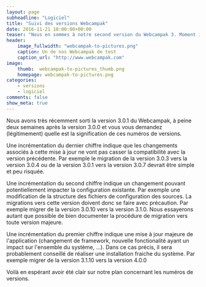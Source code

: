 ```yaml
---
layout: page
subheadline: "Logiciel"
title: "Suivi des versions Webcampak"
date: 2016-11-21 10:00:00+00:00
teaser: "Nous en sommes à notre second version du Webcampak 3. Moment idéal pour préciser un peu plus notre plan concernant les versions Webcampak."
header:
    image_fullwidth: "webcampak-to-pictures.png"
    caption: Un de nos Webcampak de test
    caption_url: "http://www.webcampak.com"
image:
    thumb:  webcampak-to-pictures_thumb.png
    homepage: webcampak-to-pictures.png
categories:
    - versions
    - logiciel
comments: false
show_meta: true
---
```


Nous avons très récemment sorti la version 3.0.1 du Webcampak, à peine deux semaines après la version 3.0.0 et vous vous demandez (légitimement) quelle est la signification de ces numéros de versions.

Une incrémentation du dernier chiffre indique que les changements associés à cette mise à jour ne vont pas casser la compatibilité avec la version précédente. Par exemple le migration de la version 3.0.3 vers la version 3.0.4 ou de la version 3.0.1 vers la version 3.0.7 devrait être simple et peu risquée.

Une incrémentation du second chiffre indique un changement pouvant potentiellement impacter la configuration existante. Par exemple une modification de la structure des fichiers de configuration des sources. La migrations vers cette version doivent donc se faire avec précaution. Par exemple migrer de la version 3.0.10 vers la version 3.1.0. Nous essayerons autant que possible de bien documenter la procédure de migration vers toute version majeure.

Une incrémentation du premier chiffre indique une mise à jour majeure de l'application (changement de framework, nouvelle fonctionalité ayant un impact sur l'ensemble du système, ...). Dans ce cas précis, il sera probablement conseillé de réaliser une installation fraiche du système. Par exemple migrer de la version 3.1.10 vers la version 4.0.0

Voilà en espérant avoir été clair sur notre plan concernant les numéros de versions.

